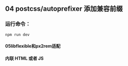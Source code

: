 ## 04 postcss/autoprefixer 添加兼容前缀
### 运行命令：
```
npm run dev 
```
#### 05libflexible和px2rem适配
#### 内联 HTML 或者 JS













